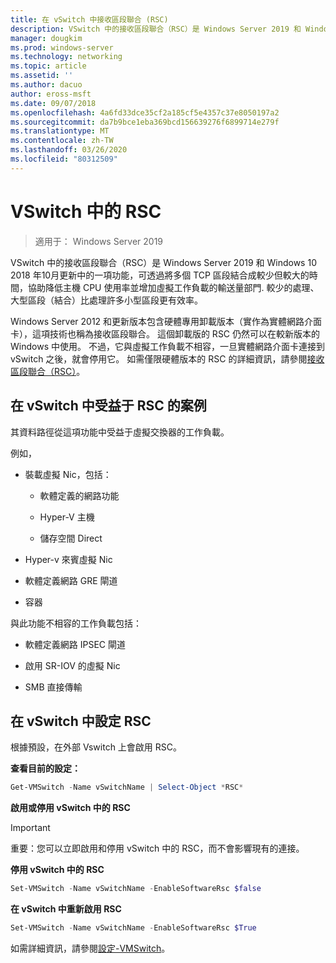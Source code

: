 ```yaml
---
title: 在 vSwitch 中接收區段聯合 (RSC)
description: VSwitch 中的接收區段聯合（RSC）是 Windows Server 2019 和 Windows 10 2018 年10月更新中的一項功能，可透過將多個 TCP 區段結合成較少但較大的時間，協助降低主機 CPU 使用率並增加虛擬工作負載的輸送量部門. 較少的處理、大型區段（結合）比處理許多小型區段更有效率。
manager: dougkim
ms.prod: windows-server
ms.technology: networking
ms.topic: article
ms.assetid: ''
ms.author: dacuo
author: eross-msft
ms.date: 09/07/2018
ms.openlocfilehash: 4a6fd33dce35cf2a185cf5e4357c37e8050197a2
ms.sourcegitcommit: da7b9bce1eba369bcd156639276f6899714e279f
ms.translationtype: MT
ms.contentlocale: zh-TW
ms.lasthandoff: 03/26/2020
ms.locfileid: "80312509"
---
```

# <a name="rsc-in-the-vswitch"></a>VSwitch 中的 RSC
>適用于： Windows Server 2019

VSwitch 中的接收區段聯合（RSC）是 Windows Server 2019 和 Windows 10 2018 年10月更新中的一項功能，可透過將多個 TCP 區段結合成較少但較大的時間，協助降低主機 CPU 使用率並增加虛擬工作負載的輸送量部門. 較少的處理、大型區段（結合）比處理許多小型區段更有效率。

Windows Server 2012 和更新版本包含硬體專用卸載版本（實作為實體網路介面卡），這項技術也稱為接收區段聯合。 這個卸載版的 RSC 仍然可以在較新版本的 Windows 中使用。 不過，它與虛擬工作負載不相容，一旦實體網路介面卡連接到 vSwitch 之後，就會停用它。 如需僅限硬體版本的 RSC 的詳細資訊，請參閱[接收區段聯合（RSC）](https://docs.microsoft.com/previous-versions/windows/it-pro/windows-server-2012-R2-and-2012/hh997024(v=ws.11))。

## <a name="scenarios-that-benefit-from-rsc-in-the-vswitch"></a>在 vSwitch 中受益于 RSC 的案例

其資料路徑從這項功能中受益于虛擬交換器的工作負載。

例如，

-   裝載虛擬 Nic，包括：

    -   軟體定義的網路功能

    -   Hyper-V 主機

    -   儲存空間 Direct

-   Hyper-v 來賓虛擬 Nic

-   軟體定義網路 GRE 閘道

-   容器

與此功能不相容的工作負載包括：

-   軟體定義網路 IPSEC 閘道

-   啟用 SR-IOV 的虛擬 Nic

-   SMB 直接傳輸

## <a name="configure-rsc-in-the-vswitch"></a>在 vSwitch 中設定 RSC


根據預設，在外部 Vswitch 上會啟用 RSC。

**查看目前的設定：**

```PowerShell
Get-VMSwitch -Name vSwitchName | Select-Object *RSC*
```

**啟用或停用 vSwitch 中的 RSC**


>[!IMPORTANT]
>重要：您可以立即啟用和停用 vSwitch 中的 RSC，而不會影響現有的連接。


**停用 vSwitch 中的 RSC**

```PowerShell
Set-VMSwitch -Name vSwitchName -EnableSoftwareRsc $false
```

**在 vSwitch 中重新啟用 RSC**

```PowerShell
Set-VMSwitch -Name vSwitchName -EnableSoftwareRsc $True
```
如需詳細資訊，請參閱[設定-VMSwitch](https://docs.microsoft.com/powershell/module/hyper-v/set-vmswitch?view=win10-ps)。

